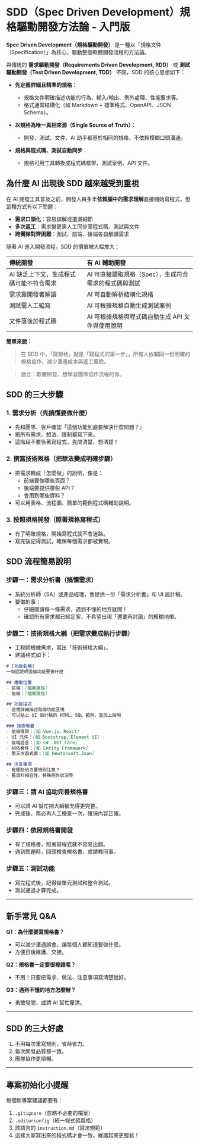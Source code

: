 # SDD（Spec Driven Development）規格驅動開發方法論 - 入門版

**Spec Driven Development（規格驅動開發）** 是一種以「規格文件（Specification）」為核心，驅動整個軟體開發流程的方法論。

與傳統的 **需求驅動開發（Requirements Driven Development, RDD）** 或 **測試驅動開發（Test Driven Development, TDD）** 不同，SDD 的核心思想如下：

- **先定義詳細且精準的規格**：
  - 規格文件明確描述功能的行為、輸入/輸出、例外處理、性能要求等。
  - 格式通常結構化（如 Markdown + 標準格式、OpenAPI、JSON Schema）。

- **以規格為唯一真相來源（Single Source of Truth）**：
  - 開發、測試、文件、AI 助手都基於相同的規格，不依賴模糊口頭溝通。

- **規格與程式碼、測試自動同步**：
  - 規格可用工具轉換成程式碼框架、測試案例、API 文件。

## 為什麼 AI 出現後 SDD 越來越受到重視

在 AI 開發工具普及之前，開發人員多半**依賴腦中的需求理解**直接開始寫程式，但這種方式有以下問題：

- **需求口頭化**：容易誤解或遺漏細節
- **多次返工**：需求變更需人工同步至程式碼、測試與文件
- **跨團隊對齊困難**：測試、前端、後端各自解讀需求

隨著 AI 進入開發流程，SDD 的價值被大幅放大：

| 傳統開發 | 有 AI 輔助開發 |
| :--- | :--- |
| AI 缺乏上下文，生成程式碼可能不符合需求 | AI 可直接讀取規格（Spec），生成符合需求的程式碼與測試 |
| 需求靠開發者解讀 | AI 可自動解析結構化規格 |
| 測試需人工編寫 | AI 可根據規格自動生成測試案例 |
| 文件落後於程式碼 | AI 可根據規格與程式碼自動生成 API 文件與使用說明 |

**簡單來說：**

> 在 SDD 中，「寫規格」就是「寫程式的第一步」，所有人依賴同一份明確的規格協作，減少溝通成本與返工風險。

> 適合：軟體開發、想學習團隊協作流程的你。

## SDD 的三大步驟

### 1. 需求分析（先搞懂要做什麼）

- 先和團隊、客戶確認「這個功能到底要解決什麼問題？」
- 把所有需求、想法、限制都寫下來。
- 這階段不要急著寫程式，先問清楚、想清楚！

### 2. 撰寫技術規格（把想法變成明確步驟）

- 把需求轉成「怎麼做」的說明，像是：
  - 前端要做哪些頁面？
  - 後端要提供哪些 API？
  - 會用到哪些資料？
- 可以用表格、流程圖、簡單的範例程式碼輔助說明。

### 3. 按照規格開發（照著規格寫程式）

- 有了明確規格，開始寫程式就不會迷路。
- 寫完後記得測試，確保每個需求都被實現。



## SDD 流程簡易說明

### 步驟一：需求分析書（搞懂需求）

- 系統分析師（SA）或產品經理，會提供一份「需求分析書」和 UI 設計稿。
- 要做的事：
  - 仔細閱讀每一條需求，遇到不懂的地方就問！
  - 確認所有需求都已經定案，不希望出現「還要再討論」的模糊地帶。

### 步驟二：技術規格大綱（把需求變成執行步驟）

- 工程師根據需求，寫出「技術規格大綱」。
- 建議格式如下：


```markdown
# [功能名稱]
一句話說明這個功能要做什麼

## 檔案位置
- 前端：[檔案路徑]
- 後端：[檔案路徑]

## 功能描述
- 這裡詳細描述每個功能區塊
- 可以貼上 UI 設計稿的 HTML、SQL 範例，並加上說明

### 技術堆疊
- 前端框架：[如 Vue.js、React]
- UI 元件：[如 Bootstrap、Element UI]
- 後端語言：[如 C# .NET Core]
- 相依套件：[如 Entity Framework]
- 第三方函式庫：[如 Newtonsoft.Json]

## 注意事項
- 有哪些地方要特別注意？
- 舊資料相容性、特殊例外狀況等
```


### 步驟三：請 AI 協助完善規格書

- 可以請 AI 幫忙把大綱補充得更完整。
- 完成後，務必再人工檢查一次，確保內容正確。

### 步驟四：依照規格書開發

- 有了規格書，照著寫程式就不容易出錯。
- 遇到問題時，回頭檢查規格書，或請教同事。

### 步驟五：測試功能

- 寫完程式後，記得做單元測試和整合測試。
- 測試通過才算完成。

---


## 新手常見 Q&A

**Q1：為什麼要寫規格書？**

- 可以減少溝通誤會，讓每個人都知道要做什麼。
- 方便日後維護、交接。

**Q2：規格書一定要很複雜嗎？**

- 不用！只要把需求、做法、注意事項寫清楚就好。

**Q3：遇到不懂的地方怎麼辦？**

- 勇敢發問，或請 AI 幫忙釐清。

---


## SDD 的三大好處

1. 不用每次重寫規則，省時省力。
2. 每次開發品質都一致。
3. 團隊協作更順暢。

---


## 專案初始化小提醒

每個新專案建議都要有：

1. `.gitignore`（忽略不必要的檔案）
2. `.editorconfig`（統一程式碼風格）
3. 該語言的 `instruction.md`（寫法規範）
4. 這樣大家寫出來的程式碼才會一致，維護起來更輕鬆！

